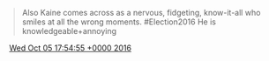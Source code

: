 > Also Kaine comes across as a nervous, fidgeting, know\-it\-all who smiles at all the wrong moments\. \#Election2016 He is knowledgeable\+annoying

<img src="../../media/tweet.ico" width="12" /> [Wed Oct 05 17:54:55 +0000 2016](https://twitter.com/DromerDenker/status/783727179456770050)